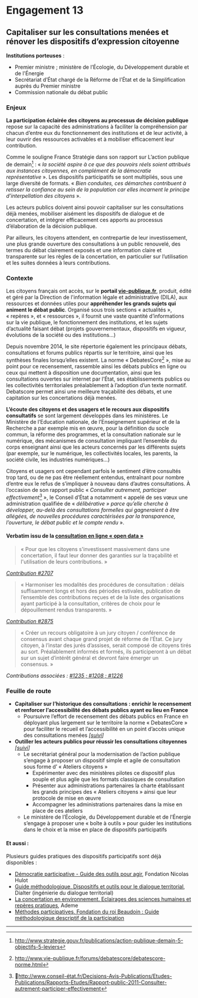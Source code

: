# Engagement 13

## Capitaliser sur les consultations menées et rénover les dispositifs d’expression citoyenne

**Institutions porteuses** :
- Premier ministre ; ministère de l’Écologie, du Développement durable et de l'Énergie
- Secrétariat d’État chargé de la Réforme de l’État et de la Simplification auprès du Premier ministre
- Commission nationale du débat public

### Enjeux

**La participation éclairée des citoyens au processus de décision publique** repose sur la capacité des administrations à faciliter la compréhension par chacun d’entre eux du fonctionnement des institutions et de leur activité, à leur ouvrir des ressources activables et à mobiliser efficacement leur contribution.

Comme le souligne France Stratégie dans son rapport sur L’action publique de demain[^1] : « _la société aspire à ce que des pouvoirs réels soient attribués aux instances citoyennes, en complément de la démocratie représentative_ ». Les dispositifs participatifs se sont multipliés, sous une large diversité de formats. « _Bien conduites, ces démarches contribuent à retisser la confiance au sein de la population car elles incarnent le principe d’interpellation des citoyens_ ».

Les acteurs publics doivent ainsi pouvoir capitaliser sur les consultations déjà menées, mobiliser aisément les dispositifs de dialogue et de concertation, et intégrer efficacement ces apports au processus d’élaboration de la décision publique.  

Par ailleurs, les citoyens attendent, en contrepartie de leur investissement, une plus grande ouverture des consultations à un public renouvelé, des termes du débat clairement exposés et une information claire et transparente sur les règles de la concertation, en particulier sur l’utilisation et les suites données à leurs contributions.

### Contexte

Les citoyens français ont accès, sur le **portail [vie-publique.fr](http://www.vie-publique.fr/)**, produit, édité et géré par la Direction de l'information légale et administrative (DILA), aux ressources et données utiles pour **appréhender les grands sujets qui animent le débat public**. Organisé sous trois sections « actualités », « repères », et « ressources », il fournit une vaste quantité d’informations sur la vie publique, le fonctionnement des institutions, et les sujets d’actualité faisant débat (projets gouvernementaux, dispositifs en vigueur, évolutions de la société ou des institutions…)

Depuis novembre 2014, le site répertorie également les principaux débats, consultations et forums publics répartis sur le territoire, ainsi que les synthèses finales lorsqu’elles existent. La norme « DebatesCore[^2] », mise au point pour ce recensement, rassemble ainsi les débats publics en ligne ou ceux qui mettent à disposition une documentation, ainsi que les consultations ouvertes sur internet par l’État, ses établissements publics ou les collectivités territoriales préalablement à l’adoption d’un texte normatif. Debatscore permet ainsi une meilleure traçabilité des débats, et une capitation sur  les concertations déjà menées.

**L’écoute des citoyens et des usagers et le recours aux dispositifs consultatifs** se sont largement développés dans les ministères. Le Ministère de l’Education nationale, de l’Enseignement supérieur et de la Recherche a par exemple mis en œuvre, pour la définition du socle commun, la réforme des programmes, et la consultation nationale sur le numérique, des mécanismes de consultation impliquant l’ensemble du corps enseignant ainsi que les acteurs concernés par les différents sujets (par exemple, sur le numérique, les collectivités locales, les parents, la société civile, les industries numériques…)

Citoyens et usagers ont cependant parfois le sentiment d’être consultés trop tard, ou de ne pas être réellement entendus, entraînant pour nombre d’entre eux le refus de s’impliquer à nouveau dans d’autres consultations. À l’occasion de son rapport public « _Consulter autrement, participer effectivement_[^3] », le Conseil d’État a notamment « appelé de ses vœux une administration qualifiée de « _délibérative » parce qu’elle cherche à développer, au-delà des consultations formelles qui gagneraient à être allégées, de nouvelles procédures caractérisées par la transparence, l’ouverture, le débat public et le compte rendu_ ».

#### Verbatim issu de la [consultation en ligne « open data »](http://contribuez.cnnumerique.fr/debat/open-gov-comment-faire-progresser-la-transparence-de-l%E2%80%99action-publique-et-la-participation)

> « Pour que les citoyens s'investissent massivement dans une concertation, il faut leur donner des garanties sur la traçabilité et l'utilisation de leurs contributions. »

_[Contribution #2707](http://contribuez.cnnumerique.fr/debat/95/avis/2707)_

> « Harmoniser les modalités des procédures de consultation : délais suffisamment longs et hors des périodes estivales, publication de l’ensemble des contributions reçues et de la liste des organisations ayant participé à la consultation, critères de choix pour le dépouillement rendus transparents. »

_[Contribution #2875](http://contribuez.cnnumerique.fr/debat/95/avis/2875)_

> « Créer un recours obligatoire à un jury citoyen / conférence de consensus avant chaque grand projet de réforme de l’État. Ce jury citoyen, à l’instar des jurés d’assises, serait composé de citoyens tirés au sort. Préalablement informés et formés, ils participeront à un débat sur un sujet d’intérêt général et devront faire émerger un consensus. »

_Contributions associées : [#1235 ; #1208 ; #1226](http://contribuez.cnnumerique.fr/debat/95/avis/887#subavis-1235)_

### Feuille de route

- **Capitaliser sur l’historique des consultations : enrichir le recensement et renforcer l’accessibilité des débats publics ayant eu lieu en France**
    - Poursuivre l’effort de recensement des débats publics en France en déployant plus largement sur le territoire la norme « DebatesCore » pour faciliter le recueil et l’accessibilité en un point d’accès unique des consultations menées
      _[[suivi](https://git.framasoft.org/etalab/suivi/issues/155)]_
- **Outiller les acteurs publics pour réussir les consultations citoyennes**
  _[[suivi](https://git.framasoft.org/etalab/suivi/issues/156)]_
    - Le secrétariat général pour la modernisation de l’action publique s’engage à proposer un dispositif simple et agile de consultation sous forme d’ « Ateliers citoyens »
        - Expérimenter avec des ministères pilotes ce dispositif plus souple et plus agile que les formats classiques de consultation
        - Présenter aux administrations partenaires la charte établissant les grands principes des « Ateliers citoyens » ainsi que leur protocole de mise en œuvre
        - Accompagner les administrations partenaires dans la mise en place de ces ateliers
    - Le ministère de l’Écologie, du Développement durable et de l’Énergie s’engage à proposer une « boîte à outils » pour guider les institutions dans le choix et la mise en place de dispositifs participatifs

#### Et aussi :

Plusieurs guides pratiques des dispositifs participatifs sont déjà disponibles :

- [Démocratie participative - Guide des outils pour agir](http://think-tank.fnh.org/sites/default/files/documents/publications/publication_etat_deslieaux_democratie_participative_0.pdf),  Fondation Nicolas Hulot
- [Guide méthodologique, Dispositifs et outils pour le dialogue territorial](http://www.geyser.asso.fr/pdf/Dispositifs_et_outils_pour_le_dialogue_territorial_dialter2013.pdf), Dialter (ingénierie du dialogue territorial)
- [La concertation en environnement. Eclairages des sciences humaines et repères pratiques](http://www.pcet-ademe.fr/sites/default/files/La_concertation_en_environnement.pdf), Ademe
- [Méthodes participatives, Fondation du roi Beaudoin : Guide méthodologique descriptif de la participation](http://www.kbs-frb.be/uploadedfiles/kbs-frb/files/fr/pub_1600_methodesparticipatives.pdf)

----

[^1]: http://www.strategie.gouv.fr/publications/action-publique-demain-5-objectifs-5-leviers

[^2]: http://www.vie-publique.fr/forums/debatescore/debatescore-norme.html

[^3]: http://www.conseil-état.fr/Decisions-Avis-Publications/Etudes-Publications/Rapports-Etudes/Rapport-public-2011-Consulter-autrement-participer-effectivement
